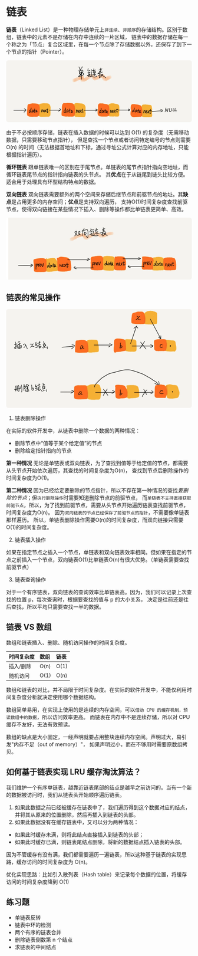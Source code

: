 # 链表

**链表**（Linked List）是一种物理存储单元上`非连续`、`非顺序`的存储结构。区别于数组，链表中的元素不是存储在内存中连续的一片区域，
链表中的数据存储在每一个称之为「节点」复合区域里，在每一个节点除了存储数据以外，还保存了到下一个节点的指针（Pointer）。

<div align=center>
  <img src="resource/6.png" width="540" height="168" style="border-radius: 6px">
</div>

由于不必按顺序存储，链表在插入数据的时候可以达到 O(1) 的复杂度（无需移动数据，只需要移动节点指针），
但是查找一个节点或者访问特定编号的节点则需要 O(n) 的时间（无法根据首地址和下标，通过寻址公式计算对应的内存地址，只能根据指针遍历）。

**循环链表** 跟单链表唯一的区别在于尾节点。单链表的尾节点指针指向空地址，而循环链表尾节点的指针指向链表的头节点。
其**优点**在于从链尾到链头比较方便。适合用于处理具有环型结构特点的数据。

**双向链表** 双向链表需要额外的两个空间来存储后继节点和前驱节点的地址。其**缺点**是占用更多的内存空间；**优点**是支持双向遍历，
支持O(1)时间复杂度查找前驱节点，使得双向链接在某些情况下插入、删除等操作都比单链表更简单、高效。

<div align=center>
  <img src="resource/7.png" width="540" height="168" style="border-radius: 6px">
</div>


## 链表的常见操作

<div align=center>
  <img src="resource/8.png" width="540" height="268" style="border-radius: 6px">
</div>

1. 链表删除操作

在实际的软件开发中，从链表中删除一个数据的两种情况：
- 删除节点中“值等于某个给定值”的节点
- 删除给定指针指向的节点

**第一种情况** 无论是单链表或双向链表，为了查找到值等于给定值的节点，都需要从头节点开始依次遍历，其查找的时间复杂度为O(n)，
查找到节点后删除操作的时间复杂度为O(1)。

**第二种情况** 因为已经给定要删除的节点指针，所以不存在第一种情况的查找*要删除的节点*；但`执行删除操作`时需要知道删除节点的前驱节点，
而`单链表不支持直接获取前驱节点`，所以，为了找到前驱节点，需要从头节点开始遍历链表查找前驱节点，时间复杂度为O(n)。
因为`双向链表的节点已经保存了前驱节点的指针`，不需要像单链表那样遍历。
所以，单链表删除操作需要O(n)的时间复杂度，而双向链接只需要O(1)的时间复杂度。

2. 链表插入操作

如果在指定节点之插入一个节点，单链表和双向链表效率相同。但如果在指定的节点之前插入一个节点，双向链表O(1)比单链表O(n)有很大优势。（单链表需要查找前驱节点）

3. 链表查询操作

对于一个有序链表，双向链表的查询效率比单链表高。因为，我们可以记录上次查找的位置 p，每次查询时，根据要查找的值与 p 的大小关系，
决定是往前还是往后查找，所以平均只需要查找一半的数据。


## 链表 VS 数组

数组和链表插入、删除、随机访问操作的时间复杂度。

| 时间复杂度 | 数组   | 链表   |
|:------|:-----|:-----|
| 插入/删除 | O(n) | O(1) |
| 随机访问  | O(1) | O(n) |

数组和链表的对比，并不局限于时间复杂度。在实际的软件开发中，不能仅利用时间复杂度分析就决定使用哪个数据结构。

数组简单易用，在实现上使用的是连续的内存空间，可以`借助 CPU 的缓存机制，预读数组中的数据`，所以访问效率更高。
而链表在内存中不是连续存储，所以对 CPU 缓存不友好，无法有效预读。

数组的缺点是大小固定，一经声明就要占用整块连续内存空间。声明过大，易引发"内存不足（out of memory）"，
如果声明过小，而在不够用时需要原数组拷贝。


## 如何基于链表实现 LRU 缓存淘汰算法？

我们维护一个有序单链表，越靠近链表尾部的结点是越早之前访问的。当有一个新的数据被访问时，我们从链表头开始顺序遍历链表。

1. 如果此数据之前已经被缓存在链表中了，我们遍历得到这个数据对应的结点，并将其从原来的位置删除，然后再插入到链表的头部。
2. 如果此数据没有在缓存链表中，又可以分为两种情况：
- 如果此时缓存未满，则将此结点直接插入到链表的头部；
- 如果此时缓存已满，则链表尾结点删除，将新的数据结点插入链表的头部。

因为不管缓存有没有满，我们都需要遍历一遍链表，所以这种基于链表的实现思路，缓存访问的时间复杂度为 O(n)。

优化实现思路：比如引入散列表（Hash table）来记录每个数据的位置，将缓存访问的时间复杂度降到 O(1)


## 练习题
- 单链表反转
- 链表中环的检测
- 两个有序的链表合并
- 删除链表倒数第 n 个结点
- 求链表的中间结点